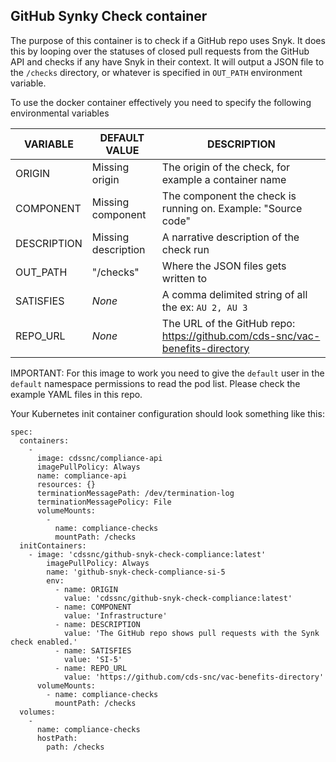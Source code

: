 ## GitHub Synky Check container

The purpose of this container is to check if a GitHub repo uses Snyk. It does this by looping over the statuses of closed pull requests from the GitHub API and checks if any have Snyk in their context. It will output a JSON file to the `/checks` directory, or whatever is specified in `OUT_PATH` environment variable.

To use the docker container effectively you need to specify the following environmental variables

| VARIABLE    | DEFAULT VALUE       | DESCRIPTION                                                                   |
| ----------- | ------------------- | ----------------------------------------------------------------------------- |
| ORIGIN      | Missing origin      | The origin of the check, for example a container name                         |
| COMPONENT   | Missing component   | The component the check is running on. Example: "Source code"                 |
| DESCRIPTION | Missing description | A narrative description of the check run                                      |
| OUT_PATH    | "/checks"           | Where the JSON files gets written to                                          |
| SATISFIES   | _None_              | A comma delimited string of all the ex: `AU 2, AU 3`                          |
| REPO_URL    | _None_              | The URL of the GitHub repo: https://github.com/cds-snc/vac-benefits-directory |

IMPORTANT: For this image to work you need to give the `default` user in the `default` namespace permissions to read the pod list. Please check the example YAML files in this repo.

Your Kubernetes init container configuration should look something like this:

```
spec:
  containers:
    -
      image: cdssnc/compliance-api
      imagePullPolicy: Always
      name: compliance-api
      resources: {}
      terminationMessagePath: /dev/termination-log
      terminationMessagePolicy: File
      volumeMounts:
        -
          name: compliance-checks
          mountPath: /checks
  initContainers:
    - image: 'cdssnc/github-snyk-check-compliance:latest'
        imagePullPolicy: Always
        name: 'github-snyk-check-compliance-si-5
        env:
          - name: ORIGIN
            value: 'cdssnc/github-snyk-check-compliance:latest'
          - name: COMPONENT
            value: 'Infrastructure'
          - name: DESCRIPTION
            value: 'The GitHub repo shows pull requests with the Synk check enabled.'
          - name: SATISFIES
            value: 'SI-5'
          - name: REPO_URL
            value: 'https://github.com/cds-snc/vac-benefits-directory'
      volumeMounts:
        - name: compliance-checks
          mountPath: /checks
  volumes:
    -
      name: compliance-checks
      hostPath:
        path: /checks
```

